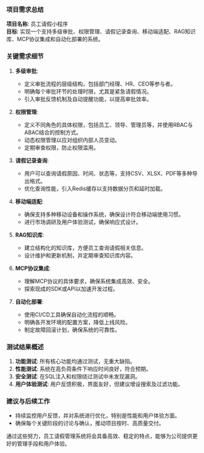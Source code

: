 ### 项目需求总结

**项目名称**: 员工请假小程序  
**目标**: 实现一个支持多级审批、权限管理、请假记录查询、移动端适配、RAG知识库、MCP协议集成和自动化部署的系统。

### 关键需求细节
1. **多级审批**: 
   - 定义审批流程的层级结构，包括部门经理、HR、CEO等参与者。
   - 明确每个审批环节的处理时限，尤其是紧急请假情况。
   - 引入审批反馈机制及自动提醒功能，以提高审批效率。

2. **权限管理**: 
   - 定义不同角色的具体权限，包括员工、领导、管理员等，并使用RBAC与ABAC结合的控制方式。
   - 动态权限管理以应对组织内部人员变动。
   - 定期审查权限，防止权限滥用。

3. **请假记录查询**: 
   - 用户可以查询请假原因、时间、状态等，支持CSV、XLSX、PDF等多种导出格式。
   - 优化查询性能，引入Redis缓存以支持数据分页和延时加载。

4. **移动端适配**: 
   - 确保支持多种移动设备和操作系统，确保设计符合移动端使用习惯。
   - 进行市场调研及用户体验测试，确保响应式设计。

5. **RAG知识库**: 
   - 建立结构化的知识库，方便员工查询请假相关信息。
   - 设计维护和更新机制，并定期审查知识库内容。

6. **MCP协议集成**: 
   - 理解MCP协议的具体要求，确保系统集成高效、安全。
   - 探索现成的SDK或API以加速开发过程。

7. **自动化部署**: 
   - 使用CI/CD工具确保自动化流程的顺畅。
   - 明确各开发环境的配置方案，降低上线风险。
   - 制定故障回滚计划，确保系统的可靠性。

### 测试结果概述
1. **功能测试**: 所有核心功能均通过测试，无重大缺陷。
2. **性能测试**: 系统在高负荷条件下响应时间良好，符合预期。
3. **安全测试**: 在SQL注入和权限绕过测试中未发现漏洞。
4. **用户体验测试**: 用户反馈积极，界面友好，但建议增设搜索及过滤功能。

### 建议与后续工作
- 持续监控用户反馈，并对系统进行优化，特别是性能和用户体验方面。
- 确保每个关键阶段的讨论与确认，推动项目按时、高质量交付。

通过这些努力，员工请假管理系统将会具备高效、稳定的特点，能够为公司提供更好的管理手段和用户体验。
